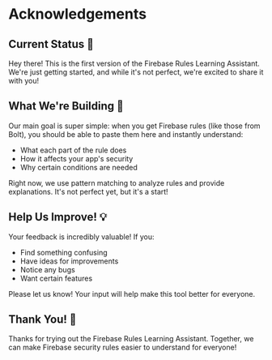 # Acknowledgements

## Current Status 👋

Hey there! This is the first version of the Firebase Rules Learning Assistant. We're just getting started, and while it's not perfect, we're excited to share it with you!

## What We're Building 🎯

Our main goal is super simple: when you get Firebase rules (like those from Bolt), you should be able to paste them here and instantly understand:
- What each part of the rule does
- How it affects your app's security
- Why certain conditions are needed

Right now, we use pattern matching to analyze rules and provide explanations. It's not perfect yet, but it's a start!

## Help Us Improve! 💡

Your feedback is incredibly valuable! If you:
- Find something confusing
- Have ideas for improvements
- Notice any bugs
- Want certain features

Please let us know! Your input will help make this tool better for everyone.

## Thank You! 🙏

Thanks for trying out the Firebase Rules Learning Assistant. Together, we can make Firebase security rules easier to understand for everyone!